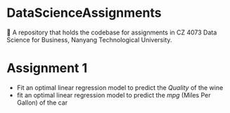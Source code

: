 # DataScienceAssignments
📓 A repository that holds the codebase for assignments in CZ 4073 Data Science for Business, Nanyang Technological University.

# Assignment 1
- Fit an optimal linear regression model to predict the *Quality* of the wine
- fit an optimal linear regression model to predict the *mpg* (Miles Per Gallon) of the car
